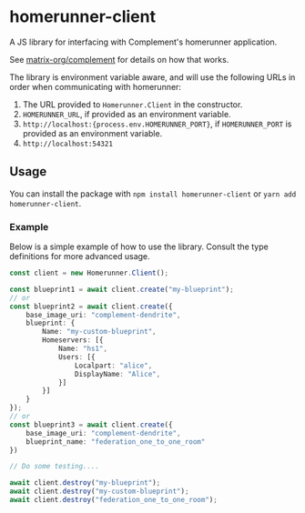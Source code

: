 homerunner-client
=================

A JS library for interfacing with Complement's homerunner application.

See [matrix-org/complement](https://github.com/matrix-org/complement/tree/main/cmd/homerunner) for details
on how that works.

The library is environment variable aware, and will use the following URLs in order when communicating with homerunner:
1. The URL provided to `Homerunner.Client` in the constructor.
1. `HOMERUNNER_URL`, if provided as an environment variable.
2. `http://localhost:{process.env.HOMERUNNER_PORT}`, if `HOMERUNNER_PORT` is provided as an environment variable.
3. `http://localhost:54321`

## Usage

You can install the package with `npm install homerunner-client` or `yarn add homerunner-client`.

### Example

Below is a simple example of how to use the library. Consult the type definitions
for more advanced usage.

```typescript
const client = new Homerunner.Client();

const blueprint1 = await client.create("my-blueprint");
// or
const blueprint2 = await client.create({
	base_image_uri: "complement-dendrite",
	blueprint: {
		Name: "my-custom-blueprint",
		Homeservers: [{
			Name: "hs1",
			Users: [{
				Localpart: "alice",
				DisplayName: "Alice",
			}]
		}]
	}
});
// or
const blueprint3 = await client.create({
	base_image_uri: "complement-dendrite",
	blueprint_name: "federation_one_to_one_room"
})

// Do some testing....

await client.destroy("my-blueprint");
await client.destroy("my-custom-blueprint");
await client.destroy("federation_one_to_one_room");
```